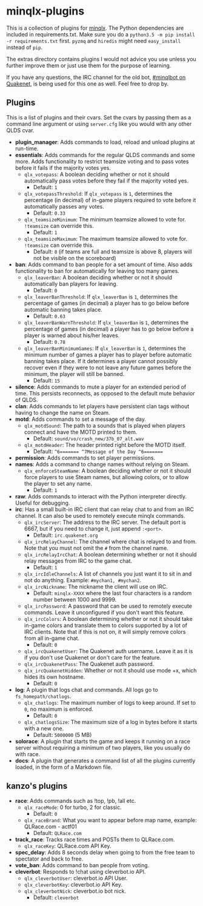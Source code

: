 # minqlx-plugins
This is a collection of plugins for [minqlx](https://github.com/MinoMino/minqlx).
The Python dependencies are included in requirements.txt. Make sure you do a
`python3.5 -m pip install -r requirements.txt` first. `pyzmq` and `hiredis` might
need `easy_install` instead of `pip`.

The extras directory contains plugins I would not advice you use unless you further improve them or
just use them for the purpose of learning.

If you have any questions, the IRC channel for the old bot,
[#minqlbot on Quakenet](http://webchat.quakenet.org/?channels=minqlbot),
is being used for this one as well. Feel free to drop by.

## Plugins
This is a list of plugins and their cvars. Set the cvars by passing them as a command line argument or using `server.cfg`
like you would with any other QLDS cvar.

- **plugin_manager**: Adds commands to load, reload and unload plugins at run-time.
- **essentials**: Adds commands for the regular QLDS commands and some more. Adds functionality to restrict teamsize voting
and to pass votes before it fails if the majority votes yes.
  - `qlx_votepass`: A boolean deciding whether or not it should automatically pass votes before they fail if the majority
  voted yes.
    - Default: `1`
  - `qlx_votepassThreshold`: If `qlx_votepass` is `1`, determines the percentage (in decimal) of in-game players required to
  vote before it automatically passes any votes.
    - Default: `0.33`
  - `qlx_teamsizeMinimum`: The minimum teamsize allowed to vote for. `!teamsize` can override this.
    - Default: `1`
  - `qlx_teamsizeMaximum`: The maximum teamsize allowed to vote for. `!teamsize` can override this.
    - Default: `8` (if teams are full and teamsize is above 8, players will not be visible on the scoreboard)
- **ban**: Adds command to ban people for a set amount of time. Also adds functionality to ban for automatically
for leaving too many games.
  - `qlx_leaverBan`: A boolean deciding whether or not it should automatically ban players for leaving.
    - Default: `0`
  - `qlx_leaverBanThreshold`:  If `qlx_leaverBan` is `1`, determines the percentage of games (in decimal) a player has
  to go below before automatic banning takes place.
    - Default: `0.63`
  - `qlx_leaverBanWarnThreshold`: If `qlx_leaverBan` is `1`, determines the percentage of games (in decimal) a player has
  to go below before a player is warned about his/her leaves.
    - Default: `0.78`
  - `qlx_leaverBanMinimumGames`: If `qlx_leaverBan` is `1`, determines the minimum number of games a player has to player
  before automatic banning takes place. If it determines a player cannot possibly recover even if they were to not leave
  any future games before the minimum, the player will still be banned.
    - Default: `15`
- **silence**: Adds commands to mute a player for an extended period of time. This persists reconnects, as opposed to the
default mute behavior of QLDS.
- **clan**: Adds commands to let players have persistent clan tags without having to change the name on Steam.
- **motd**: Adds commands to set a message of the day.
  - `qlx_motdSound`: The path to a sounds that is played when players connect and have the MOTD printed to them.
    - Default: `sound/vo/crash_new/37b_07_alt.wav`
  - `qlx_motdHeader`: The header printed right before the MOTD itself.
    - Default: `^6======= ^7Message of the Day ^6=======`
- **permission**: Adds commands to set player permissions.
- **names**: Adds a command to change names without relying on Steam.
  - `qlx_enforceSteamName`: A boolean deciding whether or not it should force players to use Steam names,
    but allowing colors, or to allow the player to set any name.
    - Default: `1`
- **raw**: Adds commands to interact with the Python interpreter directly. Useful for debugging.
- **irc**: Has a small built-in IRC client that can relay chat to and from an IRC channel. It can also be used to remotely execute
minqlx commands.
  - `qlx_ircServer`: The address to the IRC server. The default port is 6667, but if you need to change it, just append `:<port>`.
    - Default: `irc.quakenet.org`
  - `qlx_ircRelayChannel`: The channel where chat is relayed to and from. Note that you must not omit the `#` from the channel name.
  - `qlx_ircRelayIrcChat`: A boolean determining whether or not it should relay messages from IRC to the game chat.
    - Default: `1`
  - `qlx_ircIdleChannels`: A list of channels you just want it to sit in and not do anything. Example: `#mychan1, #mychan2`.
  - `qlx_ircNickname`: The nickname the client will use on IRC.
    - Default: `minqlx-XXXX` where the last four characters is a random number between 1000 and 9999.
  - `qlx_ircPassword`: A password that can be used to remotely execute commands. Leave it unconfigured if you don't want this feature.
  - `qlx_ircColors`: A boolean determining whether or not it should take in-game colors and translate them to colors supported by
  a lot of IRC clients. Note that if this is not on, it will simply remove colors from all in-game chat.
    - Default: `0`
  - `qlx_ircQuakenetUser`: The Quakenet auth username. Leave it as it is if you don't use Quakenet or don't care for the feature.
  - `qlx_ircQuakenetPass`: The Quakenet auth password.
  - `qlx_ircQuakenetHidden`: Whether or not it should use mode +x, which hides its own hostname.
    - Default: `0`
- **log**: A plugin that logs chat and commands. All logs go to `fs_homepath/chatlogs`.
  - `qlx_chatlogs`: The maximum number of logs to keep around. If set to `0`, no maximum is enforced.
    - Default: `0`
  - `qlx_chatlogsSize`: The maximum size of a log in bytes before it starts with a new one.
    - Default: `5000000` (5 MB)
- **solorace**: A plugin that starts the game and keeps it running on a race server without requiring a minimum of two players,
like you usually do with race.
- **docs**: A plugin that generates a command list of all the plugins currently loaded, in the form of a Markdown file.

## kanzo's plugins
- **race**: Adds commands such as !top, !pb, !all etc.
  - `qlx_raceMode`: 0 for turbo, 2 for classic.
    - Default: `0`
  - `qlx_raceBrand`: What you want to appear before map name, example: QLRace.com - actf01
    - Default: `QLRace.com`
- **track_race**: Tracks race times and POSTs them to QLRace.com.
  - `qlx_raceKey`: QLRace.com API Key.
- **spec_delay**: Adds 8 seconds delay when going to from the free team to spectator and back to free.
- **vote_ban**: Adds command to ban people from voting.
- **cleverbot**: Responds to !chat using cleverbot.io API.
  - `qlx_cleverbotUser`: cleverbot.io API User.
  - `qlx_cleverbotKey`: cleverbot.io API Key.
  - `qlx_cleverbotNick`: cleverbot.io bot nick.
    - Default: `cleverbot`
